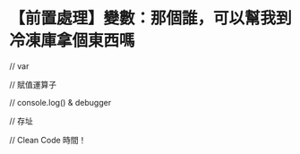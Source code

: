 # 【前置處理】變數：那個誰，可以幫我到冷凍庫拿個東西嗎


// var

// 賦值運算子

// console.log() & debugger

// 存址

// Clean Code 時間！
